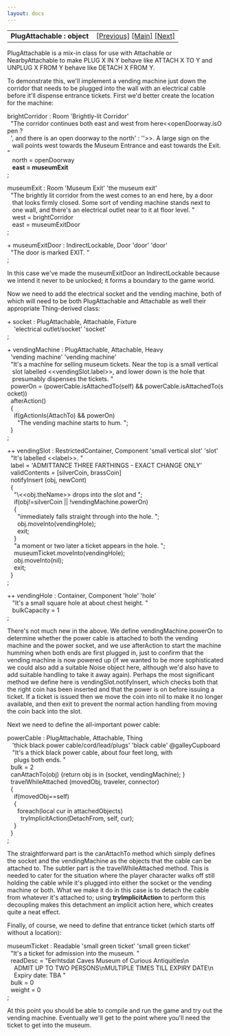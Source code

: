 ```yaml
---
layout: docs
---
```

<table width="100%" data-border="0" data-cellspacing="0"
data-cellpadding="3" data-bgcolor="#C0C0C0">
<colgroup>
<col style="width: 50%" />
<col style="width: 50%" />
</colgroup>
<tbody>
<tr>
<td style="text-align: left;"><strong>PlugAttachable : object<br />
</strong></td>
<td style="text-align: right;"><a
href="nearbyattachable.html">[Previous]</a> <a
href="generalintroduction.html">[Main]</a> <a
href="permanentattachment.html">[Next]</a></td>
</tr>
</tbody>
</table>

  
PlugAttachable is a mix-in class for use with Attachable or
NearbyAttachable to make PLUG X IN Y behave like ATTACH X TO Y and
UNPLUG X FROM Y behave like DETACH X FROM Y.  
  
To demonstrate this, we'll implement a vending machine just down the
corridor that needs to be plugged into the wall with an electrical cable
before it'll dispense entrance tickets. First we'd better create the
location for the machine:  
  
brightCorridor : Room 'Brightly-lit Corridor'  
  "The corridor continues both east and west from here\<\<openDoorway.isOpen ?  
  ', and there is an open doorway to the north' : ''\>\>. A large sign on the  
   wall points west towards the Museum Entrance and east towards the Exit. "  
   north = openDoorway  
   **east = museumExit**  
;  
  
museumExit : Room 'Museum Exit' 'the museum exit'  
  "The brightly lit corridor from the west comes to an end here, by a door  
   that looks firmly closed. Some sort of vending machine stands next to  
   one wall, and there's an electrical outlet near to it at floor level. "  
   west = brightCorridor  
   east = museumExitDoor  
;  
  
+ museumExitDoor : IndirectLockable, Door 'door' 'door'  
  "The door is marked EXIT. "  
;  
  
In this case we've made the museumExitDoor an IndirectLockable because
we intend it never to be unlocked; it forms a boundary to the game
world.  
  
Now we need to add the electrical socket and the vending machine, both
of which will need to be both PlugAttachable and Attachable as well
their appropriate Thing-derived class:  
  
+ socket : PlugAttachable, Attachable, Fixture  
    'electrical outlet/socket' 'socket'  
;  
  
+ vendingMachine : PlugAttachable, Attachable, Heavy  
  'vending machine' 'vending machine'  
  "It's a machine for selling museum tickets. Near the top is a small vertical  
   slot labelled \<\<vendingSlot.label\>\>, and lower down is the hole that  
   presumably dispenses the tickets. "  
  powerOn = (powerCable.isAttachedTo(self) && powerCable.isAttachedTo(socket))   
  afterAction()  
  {  
    if(gActionIs(AttachTo) && powerOn)  
      "The vending machine starts to hum. ";  
  }  
;  
  
++ vendingSlot : RestrictedContainer, Component 'small vertical slot' 'slot'  
  "It's labelled \<\<label\>\>. "  
  label = 'ADMITTANCE THREE FARTHINGS - EXACT CHANGE ONLY'  
  validContents = \[silverCoin, brassCoin\]  
  notifyInsert (obj, newCont)  
  {  
    "\\\<\<obj.theName\>\> drops into the slot and ";  
    if(obj!=silverCoin \|\| !vendingMachine.powerOn)  
    {  
      "immediately falls straight through into the hole. ";  
      obj.moveInto(vendingHole);  
      exit;  
    }  
    "a moment or two later a ticket appears in the hole. ";  
    museumTicket.moveInto(vendingHole);    
    obj.moveInto(nil);  
    exit;  
  }  
;  
  
++ vendingHole : Container, Component 'hole' 'hole'  
   "It's a small square hole at about chest height. "  
   bulkCapacity = 1     
;  
  
There's not much new in the above. We define vendingMachine.powerOn to
determine whether the power cable is attached to both the vending
machine and the power socket, and we use afterAction to start the
machine humming when both ends are first plugged in, just to confirm
that the vending machine is now powered up (if we wanted to be more
sophisticated we could also add a suitable Noise object here, although
we'd also have to add suitable handling to take it away again). Perhaps
the most significant method we define here is vendingSlot.notifyInsert,
which checks both that the right coin has been inserted and that the
power is on before issuing a ticket. If a ticket is issued then we move
the coin into nil to make it no longer available, and then exit to
prevent the normal action handling from moving the coin back into the
slot.  
  
Next we need to define the all-important power cable:  
  
powerCable : PlugAttachable, Attachable, Thing   
   'thick black power cable/cord/lead/plugs' 'black cable' @galleyCupboard  
   "It's a thick black power cable, about four feet long, with  
    plugs both ends. "  
  bulk = 2   
  canAttachTo(obj) {return obj is in (socket, vendingMachine); }  
  travelWhileAttached (movedObj, traveler, connector)  
  {  
    if(movedObj==self)  
    {  
      foreach(local cur in attachedObjects)        
        tryImplicitAction(DetachFrom, self, cur);        
    }  
  }  
;  
  
The straightforward part is the canAttachTo method which simply defines
the socket and the vendingMachine as the objects that the cable can be
attached to. The subtler part is the travelWhileAttached method. This is
needed to cater for the situation where the player character walks off
still holding the cable while it's plugged into either the socket or the
vending machine or both. What we make it do in this case is to detach
the cable from whatever it's attached to; using **tryImplicitAction** to
perform this decoupling makes this detachment an implicit action here,
which creates quite a neat effect.  
  
Finally, of course, we need to define that entrance ticket (which starts
off without a location):  
  
museumTicket : Readable 'small green ticket' 'small green ticket'  
  "It's a ticket for admission into the museum. "  
  readDesc = "Eerhtsdat Caves Museum of Curious Antiquities\n  
    ADMIT UP TO TWO PERSONS\nMULTIPLE TIMES TILL EXPIRY DATE\n  
    Expiry date: TBA "  
  bulk = 0  
  weight = 0  
;  
  
At this point you should be able to compile and run the game and try out
the vending machine. Eventually we'll get to the point where you'll need
the ticket to get into the museum.  
